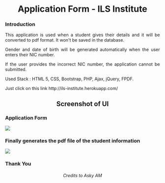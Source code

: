 <h1 align="center">Application Form - ILS Institute</h1>

### Introduction

<p align="justify">This application is used when a student gives their details and it will be converted to pdf format. It won't be saved in the database.</p>

<p align="justify">Gender and date of birth will be generated automatically when the user enters their NIC number.</p>

<p align="justify">If the user provides the incorrect NIC number, the application cannot be submitted.</p>


<p>Used Stack : HTML 5, CSS, Bootstrap, PHP, Ajax, jQuery, FPDF. </p>

<p>Just click on this link 
http://ils-institute.herokuapp.com/ </p>

<h2 align="center">Screenshot of UI</h2>

<h3>Application Form</h3>
<img src="https://user-images.githubusercontent.com/89337309/199316457-1a6add43-f465-4247-acdf-8f74969680ca.png">

<h3>Finally generates the pdf file of the student information</h3>
<img src="https://user-images.githubusercontent.com/89337309/196257187-19923d87-531e-4926-809e-02a38b7e9711.PNG">


<h3>Thank You</h3>

<h6 align="center">Credits to Asky AM</h6>

